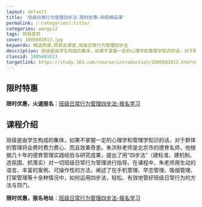 ```yaml
---
layout: default
title: '班级日常行为管理四步法-限时优惠-网易精品课'
permalink: /:categories/:title/
categories: wangyi2
tags: 网易提供
cover: 1005681013.jpg
keywords: 精选网课,网易云课堂,班级日常行为管理四步法
description: 班级是由学生构成的集体，如果不掌握一定的心理学和管理学知识的话，对于群体的管理将会费时费力费心、而且效果奇差。朱洪秋老师
classid: 1005681013
targetlink: https://study.163.com/course/introduction/1005681013.htm?share=1&shareId=1025206652&utm_campaign=share&utm_medium=iphoneShare&utm_source=&utm_u=1025206652
---
```


## 限时特惠

**限时优惠，火速报名**：[班级日常行为管理四步法-报名学习](https://study.163.com/course/introduction/1005681013.htm?share=1&shareId=1025206652&utm_campaign=share&utm_medium=iphoneShare&utm_source=&utm_u=1025206652)

## 课程介绍

班级是由学生构成的集体，如果不掌握一定的心理学和管理学知识的话，对于群体的管理将会费时费力费心、而且效果奇差。朱洪秋老师是北京市的德育名师，他根据几十年的德育管理实践经验与研究成果，提出了用“四步法”（建标准、建机制、造氛围、抓落实）对一切班级日常行为管理进行指导。在课程中，朱老师用生动的语言、丰富的案例、可操作性的方法，阐述了在手机管理、早恋管理、吸烟管理、打架管理等十余种情况中，如何运用四步法，轻松、有效地管好班级日常行为的方法与窍门。

**限时优惠，报名地址**：[班级日常行为管理四步法-报名学习](https://study.163.com/course/introduction/1005681013.htm?share=1&shareId=1025206652&utm_campaign=share&utm_medium=iphoneShare&utm_source=&utm_u=1025206652)

